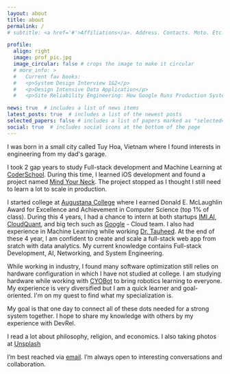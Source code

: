 ```yaml
---
layout: about
title: about
permalink: /
# subtitle: <a href='#'>Affiliations</a>. Address. Contacts. Moto. Etc.

profile:
  align: right
  image: prof_pic.jpg
  image_circular: false # crops the image to make it circular
  # more_info: >
  #   Current fav books: 
  #   <p>System Design Interview 1&2</p>
  #   <p>Design Intensive Data Application</p>
  #   <p>Site Reliability Engineering: How Google Runs Production Systems</p>

news: true  # includes a list of news items
latest_posts: true  # includes a list of the newest posts
selected_papers: false # includes a list of papers marked as "selected={true}"
social: true  # includes social icons at the bottom of the page
---
```


I was born in a small city called Tuy Hoa, Vietnam where I found interests in engineering from my dad's garage. 

I took 2 gap years to study Full-stack development and Machine Learning at [CoderSchool](https://www.coderschool.vn/en). During this time, I learned iOS development and found a project named [Mind Your Neck](https://thanhnien.vn/sinh-vien-sang-tao-ung-dung-ngua-benh-cho-gioi-van-phong-185792676.htm). The project stopped as I thought I still need to learn a lot to scale in production. 

I started college at [Augustana College](https://www.augustana.edu/) where I earned Donald E. McLaughlin Award for Excellence and Achievement in Computer Science (top 1% of class). During this 4 years, I had a chance to intern at both startups [IMI.AI](https://imi.ai/), [CloudQuant](https://www.cloudquant.com/), and big tech such as [Google](https://www.google.com/about/careers/applications/?src=Online%2FHouse%20Ads%2FSKWS) - Cloud team. I also had experience in Machine Learning while working [Dr. Tauheed](https://sites.google.com/site/tauheedresearch). At the end of these 4 year, I am confident to create and scale a full-stack web app from sratch with data analytics. My current knowledge contains Full-stack Development, AI, Networking, and System Engineering. 

While working in industry, I found many software optimization still relies on hardware configuration in which I have not studied at college. I am studying hardware while working with [CYOBot](https://www.kickstarter.com/projects/cyobot/cyocrawler-building-tomorrows-innovators) to bring robotics learning to everyone. My experience is very diversified but I am a quick learner and goal-oriented. I'm on my quest to find what my specialization is. 

My goal is that one day to connect all of these dots needed for a strong system together. I hope to share my knowledge with others by my experience with DevRel. 

I read a lot about philosophy, religion, and economics. I also taking photos at [Unsplash](https://unsplash.com/@chrislevn07)

I’m best reached via [email](christopherle0711@gmail.com). I’m always open to interesting conversations and collaboration.

